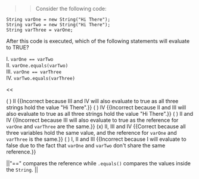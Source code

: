 >>Consider the following code:
<pre><code>String varOne = new String("Hi There");
String varTwo = new String("Hi There");
String varThree = varOne;
</code></pre>
<p>After this code is executed, which of the following statements will evaluate to TRUE?</p>
<p>I. <code>varOne == varTwo</code><br/>
II. <code>varOne.equals(varTwo)</code><br/>
III. <code>varOne == varThree</code><br/>
IV. <code>varTwo.equals(varThree)</code></p><<

( ) II {{Incorrect because III and IV will also evaluate to true as all three strings hold the value "Hi There".}}
( ) IV {{Incorrect because II and III will also evaluate to true as all three strings hold the value "Hi There".}}
( ) II and IV {{Incorrect because III will also evaluate to true as the reference for <code>varOne</code> and <code>varThree</code> are the same.}}
(x) II, III and IV {{Correct because all three variables hold the same value, and the reference for <code>varOne</code> and <code>varThree</code> is the same.}}
( ) I, II and III {{Incorrect because I will evaluate to false due to the fact that <code>varOne</code> and <code>varTwo</code> don't share the same reference.}}

||"==" compares the reference while <code>.equals()</code> compares the values inside the <code>String</code>. ||
